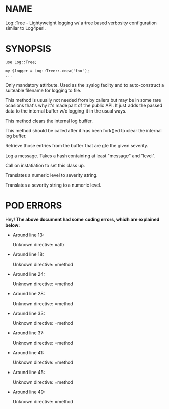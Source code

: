 # NAME

Log::Tree - Lightyweight logging w/ a tree based verbosity configuration
similar to Log4perl.

# SYNOPSIS

    use Log::Tree;

    my $logger = Log::Tree::->new('foo');
    ...

Only mandatory attirbute. Used as the syslog faclity and to auto-construct a suiteable
filename for logging to file.

This method is usually not needed from by callers but may be in some rare ocasions
that's why it's made part of the public API. It just adds the passed data to the
internal buffer w/o logging it in the usual ways.

This method clears the internal log buffer.

This method should be called after it has been fork()ed to clear the internal
log buffer.

Retrieve those entries from the buffer that are gte the given severity.

Log a message. Takes a hash containing at least "message" and "level".

Call on instatiation to set this class up.

Translates a numeric level to severity string.

Translates a severity string to a numeric level.

# POD ERRORS

Hey! **The above document had some coding errors, which are explained below:**

- Around line 13:

    Unknown directive: =attr

- Around line 18:

    Unknown directive: =method

- Around line 24:

    Unknown directive: =method

- Around line 28:

    Unknown directive: =method

- Around line 33:

    Unknown directive: =method

- Around line 37:

    Unknown directive: =method

- Around line 41:

    Unknown directive: =method

- Around line 45:

    Unknown directive: =method

- Around line 49:

    Unknown directive: =method
